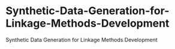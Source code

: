 # Synthetic-Data-Generation-for-Linkage-Methods-Development
Synthetic Data Generation for Linkage Methods Development
